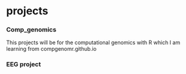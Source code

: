 # projects

### Comp_genomics
This projects will be for the computational genomics with R which I am learning from compgenomr.github.io


### EEG project